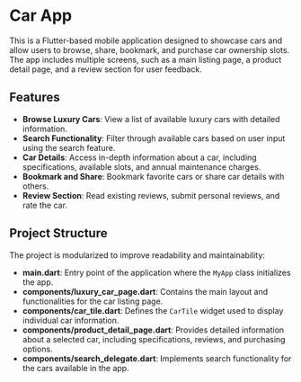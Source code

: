 # Car App

This is a Flutter-based mobile application designed to showcase cars and allow users to browse, share, bookmark, and purchase car ownership slots. The app includes multiple screens, such as a main listing page, a product detail page, and a review section for user feedback.

## Features

- **Browse Luxury Cars**: View a list of available luxury cars with detailed information.
- **Search Functionality**: Filter through available cars based on user input using the search feature.
- **Car Details**: Access in-depth information about a car, including specifications, available slots, and annual maintenance charges.
- **Bookmark and Share**: Bookmark favorite cars or share car details with others.
- **Review Section**: Read existing reviews, submit personal reviews, and rate the car.

## Project Structure

The project is modularized to improve readability and maintainability:

- **main.dart**: Entry point of the application where the `MyApp` class initializes the app.
- **components/luxury_car_page.dart**: Contains the main layout and functionalities for the car listing page.
- **components/car_tile.dart**: Defines the `CarTile` widget used to display individual car information.
- **components/product_detail_page.dart**: Provides detailed information about a selected car, including specifications, reviews, and purchasing options.
- **components/search_delegate.dart**: Implements search functionality for the cars available in the app.
